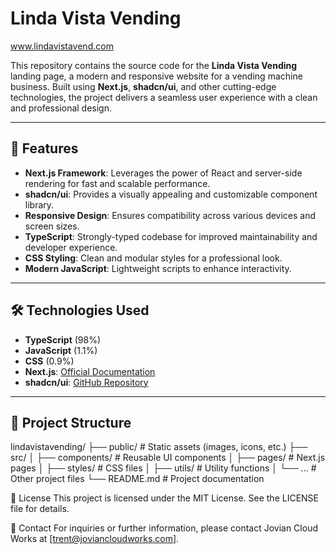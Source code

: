 # Linda Vista Vending

www.lindavistavend.com

This repository contains the source code for the **Linda Vista Vending** landing page, a modern and responsive website for a vending machine business. Built using **Next.js**, **shadcn/ui**, and other cutting-edge technologies, the project delivers a seamless user experience with a clean and professional design.

---

## 🚀 Features

- **Next.js Framework**: Leverages the power of React and server-side rendering for fast and scalable performance.
- **shadcn/ui**: Provides a visually appealing and customizable component library.
- **Responsive Design**: Ensures compatibility across various devices and screen sizes.
- **TypeScript**: Strongly-typed codebase for improved maintainability and developer experience.
- **CSS Styling**: Clean and modular styles for a professional look.
- **Modern JavaScript**: Lightweight scripts to enhance interactivity.

---

## 🛠️ Technologies Used

- **TypeScript** (98%)
- **JavaScript** (1.1%)
- **CSS** (0.9%)
- **Next.js**: [Official Documentation](https://nextjs.org/)
- **shadcn/ui**: [GitHub Repository](https://github.com/shadcn/ui)

---

## 📂 Project Structure
lindavistavending/ 
├── public/ # Static assets (images, icons, etc.) 
├── src/ 
│  ├── components/ # Reusable UI components 
│  ├── pages/ # Next.js pages 
│  ├── styles/ # CSS files 
│  ├── utils/ # Utility functions 
│   └── ... # Other project files 
    └── README.md # Project documentation

📄 License
This project is licensed under the MIT License. See the LICENSE file for details.

📧 Contact
For inquiries or further information, please contact Jovian Cloud Works at [trent@joviancloudworks.com].

